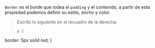 `Border` es el borde que rodea el `padding` y el contenido, a partir de esta propiedad podemos definir su estilo, ancho y color.

>  Escribí lo siguiente en el recuadro de la derecha:

> ```
> p {
  border: 5px solid red;
}
> ```
